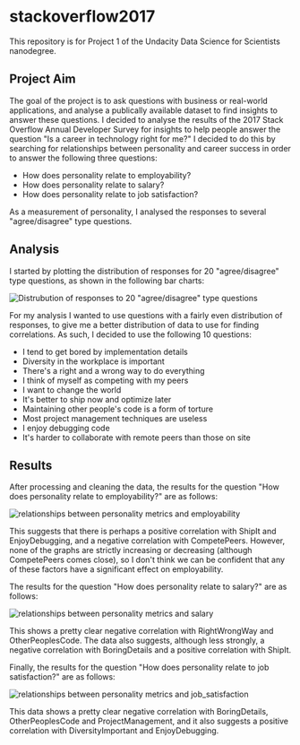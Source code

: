 # stackoverflow2017
This repository is for Project 1 of the Undacity Data Science for Scientists nanodegree.

## Project Aim
The goal of the project is to ask questions with business or real-world applications, and analyse a publically available dataset to find insights to answer these questions. I decided to analyse the results of the 2017 Stack Overflow Annual Developer Survey for insights to help people answer the question "Is a career in technology right for me?" I decided to do this by searching for relationships between personality and career success in order to answer the following three questions:

- How does personality relate to employability?
- How does personality relate to salary?
- How does personality relate to job satisfaction?

As a measurement of personality, I analysed the responses to several "agree/disagree" type questions.

## Analysis
I started by plotting the distribution of responses for 20 "agree/disagree" type questions, as shown in the following bar charts:

![Distrubution of responses to 20 "agree/disagree" type questions](https://github.com/peter-fenner1/stackoverflow2017/blob/main/images/response_distribution.png)

For my analysis I wanted to use questions with a fairly even distribution of responses, to give me a better distribution of data to use for finding correlations. As such, I decided to use the following 10 questions:

- I tend to get bored by implementation details
- Diversity in the workplace is important
- There's a right and a wrong way to do everything
- I think of myself as competing with my peers
- I want to change the world
- It's better to ship now and optimize later
- Maintaining other people's code is a form of torture
- Most project management techniques are useless
- I enjoy debugging code
- It's harder to collaborate with remote peers than those on site

## Results

After processing and cleaning the data, the results for the question "How does personality relate to employability?" are as follows:

![relationships between personality metrics and employability](https://github.com/peter-fenner1/stackoverflow2017/blob/main/images/employability.png)

This suggests that there is perhaps a positive correlation with ShipIt and EnjoyDebugging, and a negative correlation with CompetePeers. However, none of the graphs are strictly increasing or decreasing (although CompetePeers comes close), so I don't think we can be confident that any of these factors have a significant effect on employability.

The results for the question "How does personality relate to salary?" are as follows:

![relationships between personality metrics and salary](https://github.com/peter-fenner1/stackoverflow2017/blob/main/images/salary.png)

This shows a pretty clear negative correlation with RightWrongWay and OtherPeoplesCode. The data also suggests, although less strongly, a negative correlation with BoringDetails and a positive correlation with ShipIt.

Finally, the results for the question "How does personality relate to job satisfaction?" are as follows:

![relationships between personality metrics and job_satisfaction](https://github.com/peter-fenner1/stackoverflow2017/blob/main/images/satisfaction.png)

This data shows a pretty clear negative correlation with BoringDetails, OtherPeoplesCode and ProjectManagement, and it also suggests a positive correlation with DiversityImportant and EnjoyDebugging.
